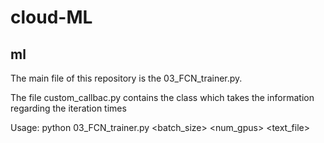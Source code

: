 # cloud-ML

## ml

The main file of this repository is the 03_FCN_trainer.py.

The file custom_callbac.py contains the class which takes the information regarding the iteration times

Usage: python 03_FCN_trainer.py <batch_size> <num_gpus> <text_file>
